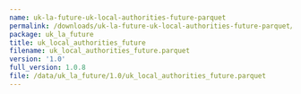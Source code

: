 ```yaml
---
name: uk-la-future-uk-local-authorities-future-parquet
permalink: /downloads/uk-la-future-uk-local-authorities-future-parquet/1_0
package: uk_la_future
title: uk_local_authorities_future
filename: uk_local_authorities_future.parquet
version: '1.0'
full_version: 1.0.8
file: /data/uk_la_future/1.0/uk_local_authorities_future.parquet
---
```

